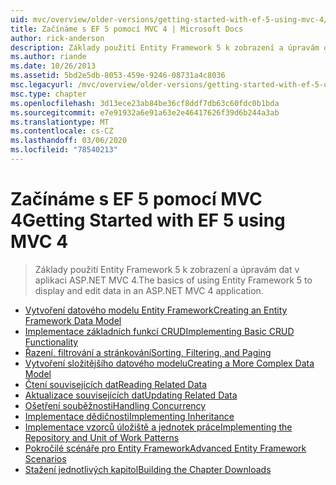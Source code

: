 ```yaml
---
uid: mvc/overview/older-versions/getting-started-with-ef-5-using-mvc-4/index
title: Začínáme s EF 5 pomocí MVC 4 | Microsoft Docs
author: rick-anderson
description: Základy použití Entity Framework 5 k zobrazení a úpravám dat v aplikaci ASP.NET MVC 4.
ms.author: riande
ms.date: 10/26/2013
ms.assetid: 5bd2e5db-8053-459e-9246-08731a4c8036
msc.legacyurl: /mvc/overview/older-versions/getting-started-with-ef-5-using-mvc-4
msc.type: chapter
ms.openlocfilehash: 3d13ece23ab84be36cf8ddf7db63c60fdc0b1bda
ms.sourcegitcommit: e7e91932a6e91a63e2e46417626f39d6b244a3ab
ms.translationtype: MT
ms.contentlocale: cs-CZ
ms.lasthandoff: 03/06/2020
ms.locfileid: "78540213"
---
```

# <a name="getting-started-with-ef-5-using-mvc-4"></a><span data-ttu-id="5c256-103">Začínáme s EF 5 pomocí MVC 4</span><span class="sxs-lookup"><span data-stu-id="5c256-103">Getting Started with EF 5 using MVC 4</span></span>

> <span data-ttu-id="5c256-104">Základy použití Entity Framework 5 k zobrazení a úpravám dat v aplikaci ASP.NET MVC 4.</span><span class="sxs-lookup"><span data-stu-id="5c256-104">The basics of using Entity Framework 5 to display and edit data in an ASP.NET MVC 4 application.</span></span>

- [<span data-ttu-id="5c256-105">Vytvoření datového modelu Entity Framework</span><span class="sxs-lookup"><span data-stu-id="5c256-105">Creating an Entity Framework Data Model</span></span>](creating-an-entity-framework-data-model-for-an-asp-net-mvc-application.md)
- [<span data-ttu-id="5c256-106">Implementace základních funkcí CRUD</span><span class="sxs-lookup"><span data-stu-id="5c256-106">Implementing Basic CRUD Functionality</span></span>](implementing-basic-crud-functionality-with-the-entity-framework-in-asp-net-mvc-application.md)
- [<span data-ttu-id="5c256-107">Řazení, filtrování a stránkování</span><span class="sxs-lookup"><span data-stu-id="5c256-107">Sorting, Filtering, and Paging</span></span>](sorting-filtering-and-paging-with-the-entity-framework-in-an-asp-net-mvc-application.md)
- [<span data-ttu-id="5c256-108">Vytvoření složitějšího datového modelu</span><span class="sxs-lookup"><span data-stu-id="5c256-108">Creating a More Complex Data Model</span></span>](creating-a-more-complex-data-model-for-an-asp-net-mvc-application.md)
- [<span data-ttu-id="5c256-109">Čtení souvisejících dat</span><span class="sxs-lookup"><span data-stu-id="5c256-109">Reading Related Data</span></span>](reading-related-data-with-the-entity-framework-in-an-asp-net-mvc-application.md)
- [<span data-ttu-id="5c256-110">Aktualizace souvisejících dat</span><span class="sxs-lookup"><span data-stu-id="5c256-110">Updating Related Data</span></span>](updating-related-data-with-the-entity-framework-in-an-asp-net-mvc-application.md)
- [<span data-ttu-id="5c256-111">Ošetření souběžnosti</span><span class="sxs-lookup"><span data-stu-id="5c256-111">Handling Concurrency</span></span>](handling-concurrency-with-the-entity-framework-in-an-asp-net-mvc-application.md)
- [<span data-ttu-id="5c256-112">Implementace dědičnosti</span><span class="sxs-lookup"><span data-stu-id="5c256-112">Implementing Inheritance</span></span>](implementing-inheritance-with-the-entity-framework-in-an-asp-net-mvc-application.md)
- [<span data-ttu-id="5c256-113">Implementace vzorců úložiště a jednotek práce</span><span class="sxs-lookup"><span data-stu-id="5c256-113">Implementing the Repository and Unit of Work Patterns</span></span>](implementing-the-repository-and-unit-of-work-patterns-in-an-asp-net-mvc-application.md)
- [<span data-ttu-id="5c256-114">Pokročilé scénáře pro Entity Framework</span><span class="sxs-lookup"><span data-stu-id="5c256-114">Advanced Entity Framework Scenarios</span></span>](advanced-entity-framework-scenarios-for-an-mvc-web-application.md)
- [<span data-ttu-id="5c256-115">Stažení jednotlivých kapitol</span><span class="sxs-lookup"><span data-stu-id="5c256-115">Building the Chapter Downloads</span></span>](building-the-ef5-mvc4-chapter-downloads.md)

